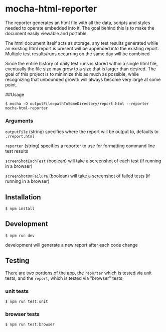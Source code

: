 # mocha-html-reporter
The reporter generates an html file with all the data, scripts and styles needed to operate embedded into it. The goal behind this is to make the document easily viewable and portable.

The html document itself acts as storage, any test results generated while an existing html report is present will be appended into the existing report. Multiple test results/runs occurring on the same day will be combined

Since the entire history of daily test runs is stored within a single html file, eventually the file size may grow to a size that is larger than desired. The goal of this project is to minimize this as much as possible, while recognizing that unbounded growth will always become very large at some point.

##Usage

```shell
$ mocha -O outputFile=pathToSomeDirectory/report.html --reporter mocha-html-reporter
```
### Arguments
`outputFile` (string) specifies where the report will be output to, defaults to `./report.html`

`reporter` (string) specifies a reporter to use for formatting command line test results

`screenShotEachTest` (boolean) will take a screenshot of each test (if running in a browser)

`screenShotOnFailure` (boolean) will take a screenshot of failed tests (if running in a browser)



## Installation
```shell
$ npm install
```

## Development
```shell
$ npm run dev
```
development will generate a new report after each code change
## Testing
There are two portions of the app, the `reporter` which is tested via unit tests, and the `report`, which is tested via "browser" tests

### unit tests
```shell
$ npm run test:unit
```

### browser tests
```shell
$ npm run test:browser
```